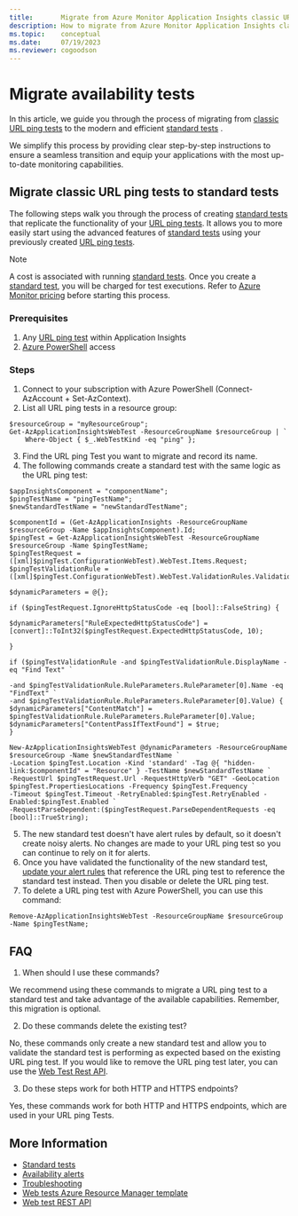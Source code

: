 ```yaml
---
title:       Migrate from Azure Monitor Application Insights classic URL ping tests to standard tests
description: How to migrate from Azure Monitor Application Insights classic availability URL ping tests to standard tests
ms.topic:    conceptual
ms.date:     07/19/2023
ms.reviewer: cogoodson
---
```


# Migrate availability tests

In this article, we guide you through the process of migrating from [classic URL ping tests](/previous-versions/azure/azure-monitor/app/monitor-web-app-availability) to the modern and efficient [standard tests](availability-standard-tests.md) .

We simplify this process by providing clear step-by-step instructions to ensure a seamless transition and equip your applications with the most up-to-date monitoring capabilities.

## Migrate classic URL ping tests to standard tests

The following steps walk you through the process of creating [standard tests](availability-standard-tests.md) that replicate the functionality of your [URL ping tests](/previous-versions/azure/azure-monitor/app/monitor-web-app-availability). It allows you to more easily start using the advanced features of [standard tests](availability-standard-tests.md) using your previously created [URL ping tests](/previous-versions/azure/azure-monitor/app/monitor-web-app-availability).

> [!NOTE]
> A cost is associated with running [standard tests](availability-standard-tests.md). Once you create a [standard test](availability-standard-tests.md), you will be charged for test executions.
> Refer to [Azure Monitor pricing](https://azure.microsoft.com/pricing/details/monitor/#pricing) before starting this process.

### Prerequisites

1. Any [URL ping test](/previous-versions/azure/azure-monitor/app/monitor-web-app-availability) within Application Insights
2. [Azure PowerShell](/powershell/azure/get-started-azureps) access

### Steps

1.	Connect to your subscription with Azure PowerShell (Connect-AzAccount + Set-AzContext).
2.	List all URL ping tests in a resource group:

```azurepowershell
$resourceGroup = "myResourceGroup";
Get-AzApplicationInsightsWebTest -ResourceGroupName $resourceGroup | `
    Where-Object { $_.WebTestKind -eq "ping" };
```
3.	Find the URL ping Test you want to migrate and record its name.
4.	The following commands create a standard test with the same logic as the URL ping test:

```azurepowershell
$appInsightsComponent = "componentName";
$pingTestName = "pingTestName";
$newStandardTestName = "newStandardTestName";

$componentId = (Get-AzApplicationInsights -ResourceGroupName $resourceGroup -Name $appInsightsComponent).Id;
$pingTest = Get-AzApplicationInsightsWebTest -ResourceGroupName $resourceGroup -Name $pingTestName;
$pingTestRequest = ([xml]$pingTest.ConfigurationWebTest).WebTest.Items.Request;
$pingTestValidationRule = ([xml]$pingTest.ConfigurationWebTest).WebTest.ValidationRules.ValidationRule;

$dynamicParameters = @{};

if ($pingTestRequest.IgnoreHttpStatusCode -eq [bool]::FalseString) {

$dynamicParameters["RuleExpectedHttpStatusCode"] = [convert]::ToInt32($pingTestRequest.ExpectedHttpStatusCode, 10);

}

if ($pingTestValidationRule -and $pingTestValidationRule.DisplayName -eq "Find Text" `

-and $pingTestValidationRule.RuleParameters.RuleParameter[0].Name -eq "FindText" `
-and $pingTestValidationRule.RuleParameters.RuleParameter[0].Value) {
$dynamicParameters["ContentMatch"] = $pingTestValidationRule.RuleParameters.RuleParameter[0].Value;
$dynamicParameters["ContentPassIfTextFound"] = $true;
}

New-AzApplicationInsightsWebTest @dynamicParameters -ResourceGroupName $resourceGroup -Name $newStandardTestName `
-Location $pingTest.Location -Kind 'standard' -Tag @{ "hidden-link:$componentId" = "Resource" } -TestName $newStandardTestName `
-RequestUrl $pingTestRequest.Url -RequestHttpVerb "GET" -GeoLocation $pingTest.PropertiesLocations -Frequency $pingTest.Frequency `
-Timeout $pingTest.Timeout -RetryEnabled:$pingTest.RetryEnabled -Enabled:$pingTest.Enabled `
-RequestParseDependent:($pingTestRequest.ParseDependentRequests -eq [bool]::TrueString);

```

5. The new standard test doesn't have alert rules by default, so it doesn't create noisy alerts. No changes are made to your URL ping test so you can continue to rely on it for alerts.
6. Once you have validated the functionality of the new standard test, [update your alert rules](/azure/azure-monitor/alerts/alerts-manage-alert-rules) that reference the URL ping test to reference the standard test instead. Then you disable or delete the URL ping test.
7. To delete a URL ping test with Azure PowerShell, you can use this command:

```azurepowershell
Remove-AzApplicationInsightsWebTest -ResourceGroupName $resourceGroup -Name $pingTestName;
```

## FAQ

1. When should I use these commands?

We recommend using these commands to migrate a URL ping test to a standard test and take advantage of the available capabilities. Remember, this migration is optional.

2. Do these commands delete the existing test?

No, these commands only create a new standard test and allow you to validate the standard test is performing as expected based on the existing URL ping test.  If you would like to remove the URL ping test later, you can use the [Web Test Rest API](/rest/api/application-insights/web-tests).

3. Do these steps work for both HTTP and HTTPS endpoints?

Yes, these commands work for both HTTP and HTTPS endpoints, which are used in your URL ping Tests.

## More Information

* [Standard tests](availability-standard-tests.md)
* [Availability alerts](availability-alerts.md)
* [Troubleshooting](troubleshoot-availability.md)
* [Web tests Azure Resource Manager template](/azure/templates/microsoft.insights/webtests?tabs=json)
* [Web test REST API](/rest/api/application-insights/web-tests)